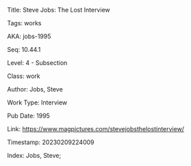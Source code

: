 Title:  Steve Jobs: The Lost Interview

Tags:   works

AKA:    jobs-1995

Seq:    10.44.1

Level:  4 - Subsection

Class:  work

Author: Jobs, Steve

Work Type: Interview

Pub Date: 1995

Link:   https://www.magpictures.com/stevejobsthelostinterview/

Timestamp: 20230209224009

Index:  Jobs, Steve; 
